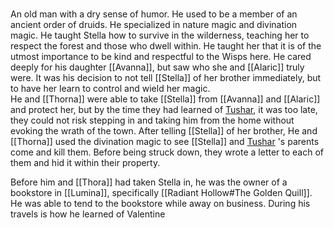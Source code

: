 #####
An old man with a dry sense of humor. He used to be a member of an ancient order of druids. He specialized in nature magic and divination magic. He taught Stella how to survive in the wilderness, teaching her to respect the forest and those who dwell within. He taught her that it is of the utmost importance to be kind and respectful to the Wisps here. 
He cared deeply for his daughter [[Avanna]], but saw who she and [[Alaric]] truly were. 
It was his decision to not tell [[Stella]] of her brother immediately, but to have her learn to control and wield her magic.  
He and [[Thorna]] were able to take [[Stella]] from [[Avanna]] and [[Alaric]] and protect her, but by the time they had learned of [Tushar](Valentine.md), it was too late, they could not risk stepping in and taking him from the home without evoking the wrath of the town. 
After telling [[Stella]] of her brother, He and [[Thorna]] used the divination magic to see [[Stella]] and [Tushar](Valentine.md) 's parents come and kill them. Before being struck down, they wrote a letter to each of them and hid it within their property. 


Before him and [[Thora]] had taken Stella in, he was the owner of a bookstore in [[Lumina]], specifically [[Radiant Hollow#The Golden Quill]]. He was able to tend to the bookstore while away on business. During his travels is how he learned of Valentine